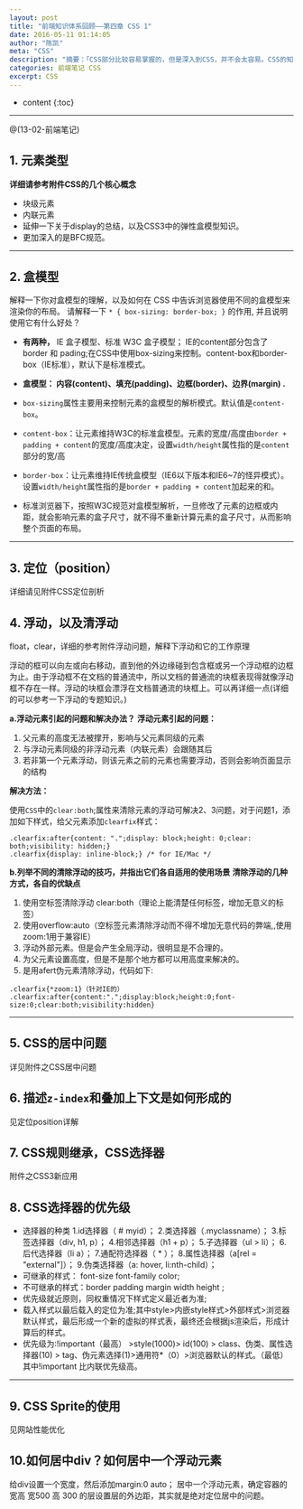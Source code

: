 ```yaml
---
layout: post
title: "前端知识体系回顾——第四章 CSS 1"
date: 2016-05-11 01:14:05
author: "陈凯"
meta: "CSS"
description: "摘要：「CSS部分比较容易掌握的，但是深入到CSS，并不会太容易。CSS的知识比较零碎，所用到的技巧也相对比较多。这是CSS篇章的第一部分。」"
categories: 前端笔记 CSS
excerpt: CSS
---
```


* content
{:toc}

----

@(13-02-前端笔记)

## 1. 元素类型
**详细请参考附件CSS的几个核心概念**
+ 块级元素
+ 内联元素
+ 延伸一下关于display的总结，以及CSS3中的弹性盒模型知识。
+ 更加深入的是BFC规范。


----------


## 2. 盒模型 

解释一下你对盒模型的理解，以及如何在 CSS 中告诉浏览器使用不同的盒模型来渲染你的布局。
请解释一下 ```* { box-sizing: border-box; }``` 的作用, 并且说明使用它有什么好处？

+ **有两种，** IE 盒子模型、标准 W3C 盒子模型；
IE的content部分包含了 border 和 pading;在CSS中使用box-sizing来控制。content-box和border-box（IE标准），默认下是标准模式。

+ **盒模型： 内容(content)、填充(padding)、边框(border)、边界(margin) .**

+ `box-sizing`属性主要用来控制元素的盒模型的解析模式。默认值是`content-box`。
+ `content-box`：让元素维持W3C的标准盒模型。元素的宽度/高度由`border + padding + content`的宽度/高度决定，设置`width/height`属性指的是`content`部分的宽/高
+ `border-box`：让元素维持IE传统盒模型（IE6以下版本和IE6~7的怪异模式）。设置`width/height`属性指的是`border + padding + content`加起来的和。
+ 标准浏览器下，按照W3C规范对盒模型解析，一旦修改了元素的边框或内距，就会影响元素的盒子尺寸，就不得不重新计算元素的盒子尺寸，从而影响整个页面的布局。


----------


## 3. 定位（position）

详细请见附件CSS定位剖析

## 4. 浮动，以及清浮动

float，clear，详细的参考附件浮动问题，解释下浮动和它的工作原理

浮动的框可以向左或向右移动，直到他的外边缘碰到包含框或另一个浮动框的边框为止。由于浮动框不在文档的普通流中，所以文档的普通流的块框表现得就像浮动框不存在一样。浮动的块框会漂浮在文档普通流的块框上。可以再详细一点(详细的可以参考一下浮动的专题知识。)

**a.浮动元素引起的问题和解决办法？**
**浮动元素引起的问题：**
1. 父元素的高度无法被撑开，影响与父元素同级的元素
2. 与浮动元素同级的非浮动元素（内联元素）会跟随其后
3. 若非第一个元素浮动，则该元素之前的元素也需要浮动，否则会影响页面显示的结构

**解决方法：**

使用`CSS`中的`clear:both`;属性来清除元素的浮动可解决2、3问题，对于问题1，添加如下样式，给父元素添加`clearfix`样式：

```
.clearfix:after{content: ".";display: block;height: 0;clear: both;visibility: hidden;}
.clearfix{display: inline-block;} /* for IE/Mac */
```

**b.列举不同的清除浮动的技巧，并指出它们各自适用的使用场景**
**清除浮动的几种方式，各自的优缺点**
1. 使用空标签清除浮动 clear:both（理论上能清楚任何标签，增加无意义的标签）
2. 使用overflow:auto（空标签元素清除浮动而不得不增加无意代码的弊端,,使用zoom:1用于兼容IE）
3. 浮动外部元素。但是会产生全局浮动，很明显是不合理的。
4. 为父元素设置高度，但是不是那个地方都可以用高度来解决的。
5. 是用afert伪元素清除浮动，代码如下:

```
.clearfix{*zoom:1}（针对IE的）
.clearfix:after{content:".";display:block;height:0;font-size:0;clear:both;visibility:hidden}
```


----------


## 5. CSS的居中问题

详见附件之CSS居中问题

## 6. 描述`z-index`和叠加上下文是如何形成的

见定位position详解

## 7. CSS规则继承，CSS选择器

附件之CSS3新应用

## 8. CSS选择器的优先级

+ 选择器的种类
1.id选择器（ # myid）；
2.类选择器（.myclassname）；
3.标签选择器（div, h1, p）；
4.相邻选择器（h1 + p）；
5.子选择器（ul > li）；
6.后代选择器（li a）；
7.通配符选择器（ * ）；
8.属性选择器（a[rel = "external"]）；
9.伪类选择器（a: hover, li:nth-child）；
+ 可继承的样式： font-size font-family color;
+ 不可继承的样式：border padding margin width height ;
+ 优先级就近原则，同权重情况下样式定义最近者为准;
+ 载入样式以最后载入的定位为准;其中style>内嵌style样式>外部样式>浏览器默认样式，最后形成一个新的虚拟的样式表，最终还会根据js渲染后，形成计算后的样式。
+ 优先级为:!important（最高） >style(1000)> id(100) > class、伪类、属性选择器(10) > tag、伪元素选择(1)>通用符*（0）>浏览器默认的样式。（最低） 其中!important 比内联优先级高。


----------


## 9. CSS Sprite的使用

见网站性能优化

## 10.如何居中div？如何居中一个浮动元素

给div设置一个宽度，然后添加margin:0 auto；
居中一个浮动元素，确定容器的宽高 宽500 高 300 的层设置层的外边距，其实就是绝对定位居中的问题。


